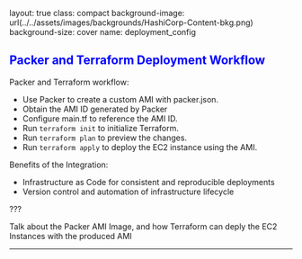 layout: true
class: compact
background-image: url(../../assets/images/backgrounds/HashiCorp-Content-bkg.png)
background-size: cover
name: deployment_config

## <span style="color: blue;">Packer and Terraform Deployment Workflow</span>

Packer and Terraform workflow:

- Use Packer to create a custom AMI with packer.json.
- Obtain the AMI ID generated by Packer
- Configure main.tf to reference the AMI ID.
- Run `terraform init` to initialize Terraform.
- Run `terraform plan` to preview the changes.
- Run `terraform apply` to deploy the EC2 instance using the AMI.

Benefits of the Integration:

- Infrastructure as Code for consistent and reproducible deployments
- Version control and automation of infrastructure lifecycle

???

Talk about the Packer AMI Image, and how Terraform can deply the EC2 Instances with the produced AMI

---
